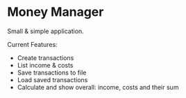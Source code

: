 # Money Manager
Small & simple application.

Current Features:
  - Create transactions
  - List income & costs
  - Save transactions to file
  - Load saved transactions
  - Calculate and show overall: income, costs and their sum
